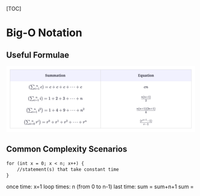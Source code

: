 [TOC]
# Big-O Notation
## Useful Formulae
![](./Big-O_NotationPicture/usefulFormulae.png)

## Common Complexity Scenarios
```
for (int x = 0; x < n; x++) {
    //statement(s) that take constant time
}
```
once time: x=1
loop times: n (from 0 to n-1)
last time: sum = sum+n+1
sum = 